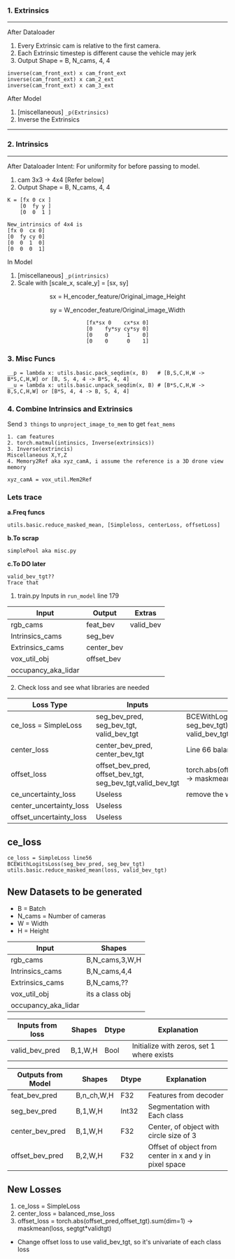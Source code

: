 ### 1. Extrinsics
---
After Dataloader
1. Every Extrinsic cam is relative to the first camera.
2. Each Extrinsic timestep is different cause the vehicle may jerk
3. Output Shape = B, N_cams, 4, 4

```
inverse(cam_front_ext) x cam_front_ext
inverse(cam_front_ext) x cam_2_ext
inverse(cam_front_ext) x cam_3_ext
```

After Model
1. [miscellaneous] `_p(Extrinsics)`
2. Inverse the Extrinsics

---

### 2. Intrinsics
---
After Dataloader
Intent: For uniformity for before passing to model.
1. cam 3x3 -> 4x4  [Refer below]
2. Output Shape = B, N_cams, 4, 4
```
K = [fx 0 cx ]
    [0  fy y ]
    [0  0  1 ]

New_intrinsics of 4x4 is
[fx 0  cx 0]
[0  fy cy 0]
[0  0  1  0]
[0  0  0  1]
```
In Model
1. [miscellaneous] `_p(intrinsics)`
2. Scale with [scale_x, scale_y] = [sx, sy]
<div align="center">
sx = H_encoder_feature/Original_image_Height

sy = W_encoder_feature/Original_image_Width

```
[fx*sx 0    cx*sx 0]
[0    fy*sy cy*sy 0]
[0    0      1    0]
[0    0      0    1]
```
</div>

### 3. Misc Funcs
```
__p = lambda x: utils.basic.pack_seqdim(x, B)   # [B,S,C,H,W -> B*S,C,H,W] or [B, S, 4, 4 -> B*S, 4, 4]
__u = lambda x: utils.basic.unpack_seqdim(x, B) # [B*S,C,H,W -> B,S,C,H,W] or [B*S, 4, 4 -> B, S, 4, 4]
```

### 4. Combine Intrinsics and Extrinsics
Send `3 things` to `unproject_image_to_mem` to get `feat_mems`
```
1. cam features
2. torch.matmul(intinsics, Inverse(extrinsics))
3. Inverse(extrincis)
Miscellaneous X,Y,Z
4. Memory2Ref aka xyz_camA, i assume the reference is a 3D drone view memory
```
`xyz_camA = vox_util.Mem2Ref`


### Lets trace
**a.Freq funcs**
```
utils.basic.reduce_masked_mean, [Simpleloss, centerLoss, offsetLoss]
```
**b.To scrap**
```
simplePool aka misc.py
```
**c.To DO later**
```
valid_bev_tgt??
Trace that
```

1. train.py Inputs in `run_model` line 179


|        Input        |   Output    |   Extras    |
|---------------------|-------------|-------------|
| rgb_cams            | feat_bev    |  valid_bev  |
| Intrinsics_cams     | seg_bev     |           |
| Extrinsics_cams     | center_bev  |           |
| vox_util_obj        | offset_bev  |           |
| occupancy_aka_lidar |             |           |


2. Check loss and see what libraries are needed

| Loss Type                | Inputs                                   | Functions |
|--------------------------|------------------------------------------|----------|
| ce_loss = SimpleLoss     | seg_bev_pred, seg_bev_tgt, valid_bev_tgt | BCEWithLogitsLoss(seg_bev_pred, seg_bev_tgt), reduce_masked_mean(loss, valid_bev_tgt)         |
| center_loss              | center_bev_pred, center_bev_tgt          | Line 66 balanced_mse_loss         |
| offset_loss              | offset_bev_pred, offset_bev_tgt, seg_bev_tgt,valid_bev_tgt | torch.abs(offset_pred,offset_tgt).sum(dim=1) -> maskmean(loss, segtgt*validtgt) |
| ce_uncertainty_loss      |    Useless      |    remove the weights of these 3 from model      |
| center_uncertainty_loss  |    Useless      |          |
| offset_uncertainty_loss  |    Useless      |          |

ce_loss
---
```
ce_loss = SimpleLoss line56
BCEWithLogitsLoss(seg_bev_pred, seg_bev_tgt)
utils.basic.reduce_masked_mean(loss, valid_bev_tgt)
```

New Datasets to be generated
---
- B = Batch
- N_cams = Number of cameras
- W = Width
- H = Height

|        Input        |   Shapes          | 
|---------------------|-------------------|
| rgb_cams            | B,N_cams,3,W,H    | 
| Intrinsics_cams     | B,N_cams,4,4      |
| Extrinsics_cams     | B,N_cams,??       |
| vox_util_obj        | its a class obj   |
| occupancy_aka_lidar |                   |

| Inputs from loss         |   Shapes    | Dtype | Explanation|
|--------------------------|-------------|-------|------------|
| valid_bev_pred           | B,1,W,H     | Bool  | Initialize with zeros, set 1 where exists|


| Outputs from Model       |   Shapes    | Dtype | Explanation |
|--------------------------|-------------|-------|-------------|
| feat_bev_pred            | B,n_ch,W,H  | F32   | Features from decoder|
| seg_bev_pred             | B,1,W,H     | Int32 | Segmentation with Each class|
| center_bev_pred          | B,1,W,H     | F32   | Center, of object with circle size of 3|
| offset_bev_pred          | B,2,W,H     | F32   | Offset of object from center in x and y in pixel space|

New Losses
---
1. ce_loss = SimpleLoss
2. center_loss = balanced_mse_loss
3. offset_loss = torch.abs(offset_pred,offset_tgt).sum(dim=1) -> maskmean(loss, segtgt*validtgt)

- Change offset loss to use valid_bev_tgt, so it's univariate of each class loss
